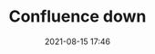 ---
#layout: announcement
title: "Confluence down"
description: "Due to some issues confluence will be down."
date:   "2021-08-15 17:46"
category: announcements
#group: training
#by: 'Anas Shahab'
#icon: 'credit-card'
---